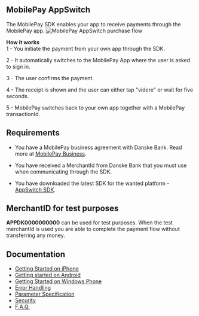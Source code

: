 ## MobilePay AppSwitch
The MobilePay SDK enables your app to receive payments through the MobilePay app.
![][1]

**How it works**  
1 - You initiate the payment from your own app through the SDK.

2 - It automatically switches to the MobilePay App where the user is asked to sign in.

3 - The user confirms the payment.

4 - The receipt is shown and the user can either tap "videre" or wait for five seconds.

5 - MobilePay switches back to your own app together with a MobilePay transactionId.


## Requirements
* You have a MobilePay business agreement with Danske Bank. Read more at [MobilePay Business](https://www.danskebank.dk/da-dk/Erhverv/pages/mobilepaybusiness.aspx).
* You have received a MerchantId from Danske Bank that you must use when communicating through the SDK.
* You have downloaded the latest SDK for the wanted platform - [AppSwitch SDK](https://github.com/DanskeBank/MobilePay-AppSwitch-SDK/tree/master/sdk).

  [1]: https://github.com/DanskeBank/MobilePay-AppSwitch-SDK/blob/master/doc/wiki/images/mobilepay_appswitch_purchase_flow.png "MobilePay AppSwitch purchase flow"

## MerchantID for test purposes
**APPDK0000000000** can be used for test purposes. When the test merchantId is used you are able to complete the payment flow without transferring any money.

## Documentation
 * [Getting Started on iPhone](https://github.com/DanskeBank/MobilePay-AppSwitch-SDK/wiki/Getting-Started-on-iPhone)
 * [Getting started on Android](https://github.com/DanskeBank/MobilePay-AppSwitch-SDK/wiki/Getting-started-on-Android)
 * [Getting Started on Windows Phone](https://github.com/DanskeBank/MobilePay-AppSwitch-SDK/wiki/Getting-Started-on-Windows-Phone)
 * [Error Handling](https://github.com/DanskeBank/MobilePay-AppSwitch-SDK/wiki/Error-handling)
 * [Parameter Specification](https://github.com/DanskeBank/MobilePay-AppSwitch-SDK/wiki/Parameter-Specification)
 * [Security](https://github.com/DanskeBank/MobilePay-AppSwitch-SDK/wiki/Security)
 * [F.A.Q.](https://github.com/DanskeBank/MobilePay-AppSwitch-SDK/wiki/F.A.Q.)
